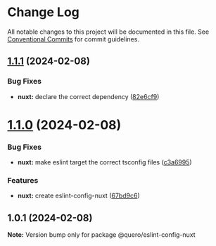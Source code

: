 # Change Log

All notable changes to this project will be documented in this file.
See [Conventional Commits](https://conventionalcommits.org) for commit guidelines.

## [1.1.1](https://github.com/quero-edu/guidelines/compare/@quero/eslint-config-nuxt@1.1.0...@quero/eslint-config-nuxt@1.1.1) (2024-02-08)


### Bug Fixes

* **nuxt:** declare the correct dependency ([82e6cf9](https://github.com/quero-edu/guidelines/commit/82e6cf944b3d01e7c7c9ac05c1125b2d263c9c23))





# [1.1.0](https://github.com/quero-edu/guidelines/compare/@quero/eslint-config-nuxt@1.0.1...@quero/eslint-config-nuxt@1.1.0) (2024-02-08)


### Bug Fixes

* **nuxt:** make eslint target the correct tsconfig files ([c3a6995](https://github.com/quero-edu/guidelines/commit/c3a69959e323242b0ca08e5818fedf2198a3b49e))


### Features

* **nuxt:** create eslint-config-nuxt ([67bd9c6](https://github.com/quero-edu/guidelines/commit/67bd9c66d6a58a9cfc765b9b149ad2994dda848a))





## 1.0.1 (2024-02-08)

**Note:** Version bump only for package @quero/eslint-config-nuxt
